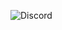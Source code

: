 ![Discord](https://img.shields.io/badge/Discord-Index%232141-%237289DA?style=for-the-badge&logo=discord&logoColor=White)
